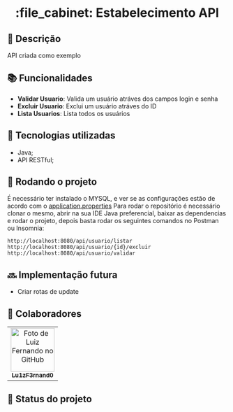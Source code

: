 <h1 align="center">:file_cabinet: Estabelecimento API</h1>

## :memo: Descrição
API criada como exemplo 

## :books: Funcionalidades
* <b>Validar Usuario</b>: Valida um usuário atráves dos campos login e senha
* <b>Excluir Usuario</b>: Exclui um usuário atráves do ID
* <b>Lista Usuarios</b>: Lista todos os usuários

## :wrench: Tecnologias utilizadas
* Java;
* API RESTful;

## :rocket: Rodando o projeto
É necessário ter instalado o MYSQL, e ver se as configurações estão de acordo com o <a href="https://github.com/Lu1zF3rnand0/estabelecimento-api/blob/master/src/main/resources/application.properties">application.properties</a>
Para rodar o repositório é necessário clonar o mesmo, abrir na sua IDE Java preferencial, baixar as dependencias e rodar o projeto,
depois basta rodar os seguintes comandos no Postman ou Insomnia:
```
http://localhost:8080/api/usuario/listar
http://localhost:8080/api/usuario/{id}/excluir
http://localhost:8080/api/usuario/validar
```

## :soon: Implementação futura
* Criar rotas de update

## :handshake: Colaboradores
<table>
  <tr>
    <td align="center">
      <a href="http://github.com/Lu1zF3rnand0">
        <img src="https://avatars.githubusercontent.com/u/7717507" width="100px;" alt="Foto de Luiz Fernando no GitHub"/><br>
        <sub>
          <b>Lu1zF3rnand0</b>
        </sub>
      </a>
    </td>
  </tr>
</table>

## :dart: Status do projeto
